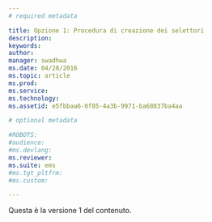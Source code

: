 ```yaml
---
# required metadata

title: Opzione 1: Procedura di creazione dei selettori
description:
keywords:
author: 
manager: swadhwa
ms.date: 04/28/2016
ms.topic: article
ms.prod:
ms.service:
ms.technology:
ms.assetid: e5fbbaa6-0f85-4a3b-9971-ba68837ba4aa

# optional metadata

#ROBOTS:
#audience:
#ms.devlang:
ms.reviewer: 
ms.suite: ems
#ms.tgt_pltfrm:
#ms.custom:

---
```


Questa è la versione 1 del contenuto.

<!--HONumber=Apr16_HO2-->



